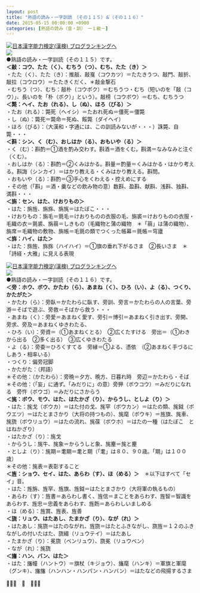 ```yaml
---
layout: post
title: "熟語の読み・一字訓読　（その１１５）＆（その１１６）"
date: 2015-05-15 00:00:00 +0900
categories: [熟語の読み（音・訓）　ー１級－]
---
```


[![](/syuusyuu9701/assets/images/熟語の読み・一字訓読-（その１１５）＆（その１１６）-br_c_3028_1.gif)](http://blog.with2.net/link.php?1659096:3028 "日本漢字能力検定(漢検) ブログランキングへ")[日本漢字能力検定(漢検) ブログランキングへ](http://blog.with2.net/link.php?1659096:3028)  
![](/syuusyuu9701/assets/images/熟語の読み・一字訓読-（その１１５）＆（その１１６）-b7d2a60b5e8cd16107849f8d81631aca.jpg)  
●熟語の読み・一字訓読（その１１５）です。  
**＜敲：コウ、たた（く）、むちう（つ）、むち、たた（き）＞**  
・たた（く）、たた（き）：推敲、敲戛（コウカツ）＝たたきうつ、敲門、敲折、敲拉（コウロウ）＝たたきくだく、＊敲金撃石  
・むちう（つ）、むち：敲朴（コウボク）＝むちうつ・むち（短いのを「敲（コウ）」、長いのを「朴（ボク）」という）。敲榜（コウボウ）＝むち、むちうつ  
**＜斃：ヘイ、たお（れる）、し（ぬ）、ほろ（びる）＞**  
・たお（れる）：斃死（ヘイシ）＝たおれ死ぬ＝僵死＝僵斃  
・し（ぬ）：斃死＝斃命＝死ぬ、餒斃（ダイヘイ）  
・ほろ（びる）：（大漢和・字通には、この訓読みないが・・・）誅斃、自斃・・・  
**＜斟：シン、く（む）、おしはか（る）、おもいや（る）＞**  
・く（む）：斟酌＝①酒を酌み交わす。斟酒＝酒をくむ。斟満＝なみなみと注ぐ（くむ）。  
・おしはか（る）：斟酌＝②くみはかる。斟量＝酌量＝くみはかる・はかり考える。斟誨（シンカイ）＝はかり教える・くみはかり教える。斟問。  
・おもいや（る）：斟酌＝③手心をくわえる・控えめにする  
・その他（「斟」＝酒・羹などの飲み物の意）数斟、盈斟、献斟、浅斟、独斟、満斟・・・  
**＜旃：セン、はた、けおりもの＞**  
・はた：旃旌、旃旆、旃旄＝はたぼこ・・・  
・けおりもの：旃毛＝氈毛＝けおりものの衣服の毛、旃裘＝けおりものの衣服・毛織の衣＝氈裘、旃蒻＝しきもの（毛織物と蒲の織物　＊「蒻」は蒲の織物）、旃席＝毛織物の敷物、旃帳＝毛氈の類でつくった帳幕＝氈帳＝穹廬  
**＜旆：ハイ、はた＞**  
・はた：旆旌、旆旆（ハイハイ）＝①旗の垂れ下がるさま　②長いさま　＊「詩経・大雅」に見える表現  
  
[![](/syuusyuu9701/assets/images/熟語の読み・一字訓読-（その１１５）＆（その１１６）-br_c_3028_1.gif)](http://blog.with2.net/link.php?1659096:3028 "日本漢字能力検定(漢検) ブログランキングへ")[日本漢字能力検定(漢検) ブログランキングへ](http://blog.with2.net/link.php?1659096:3028)  
![](/syuusyuu9701/assets/images/熟語の読み・一字訓読-（その１１５）＆（その１１６）-46b553d3617852a12ef12e9d0139a93e.png)  
●熟語の読み・一字訓読（その１１６）です。  
**＜旁：ホウ、ボウ、かたわ（ら）、あまね（く）、ひろ（い）、よ（る）、つくり、かたがた＞**  
・かたわ（ら）：旁臥＝かたわらに臥す、旁訓、旁言＝かたわらの人の言葉、旁游＝そばで遊ぶ、旁救＝そばから救う・・・  
・あまね（く）：旁愛＝あまねく愛す、旁引＝博引＝あまねく引き出す、旁開、旁求、旁及＝あまねくゆきわたる、  
・ひろ（い）：旁資＝（①あまねくとる）　②広くたすける　旁出＝（①わきから出る　②多く出る）　③広くゆきわたる  
・よ（る）：旁委＝ひろくすてる　旁縁＝①よる、憑依　（②あまねく手づるにしあう・相率いる）  
・つくり：偏旁冠脚  
・かたがた：（邦語）  
＊その他：（かたわら）：旁晩＝夕方、晩方、日暮れ時　旁辺＝かたわら・そば  
＊その他：（「妄」に通ず。「みだりに」の意）旁狎（ボウコウ）＝みだりになれる　旁忤（ボウゴ）＝みだりにさからう  
**＜旄：ボウ、モウ、はた、はたかざ（り）、からうし、としよ（り）＞**  
・はた：旄戈（ボウカ）＝はた付の戈、旄罕（ボウカン）＝はたの類、旄鉞（ボウエツ）＝はたとまさかり（大将の持つもの）、旄麾（ボウキ）＝旌旗、旄車、旄旒（ボウリュウ）＝はたの流れ、旄葆（ボウホ）＝はたの一種（はたぼこ　と　はねかざり）  
・はたかざ（り）：旄戈  
・からうし：旄牛、旄象＝からうしと象、旄麈＝旄と麈  
・としよ（り）：旄期＝耄期＝耄と期（「耄」は８０、９０歳。「期」は１００歳）  
＊その他：旄表＝表彰すること  
**＜旌：ショウ、セイ、はた、あらわ（す）、ほ（める）＞**　＊以下はすべて「セイ」音。  
・はた：旌旃、旌罕、旌旗、旌鉞＝はたとまさかり（大将軍の執るもの）  
・あらわ（す）：旌書＝あらわし書く、旌信＝まことをあらわす、旌智＝智識をあらわす、旌忠＝忠義をあらわす、旌飭＝あらわしいましめる  
・ほ（める）：旌賞、旌表、旌善  
**＜旒：リュウ、はたあし、たまかざ（り）、なが（れ）＞**  
・はたあし：旄旒＝はたのながれ、旌旒＝はたとふきながし、旒旌＝１２のふきながしの付いたはた、旒綴（リュウテイ）＝はたあし  
・たまかざ（り）：冕旒（ベンリュウ）、旒冕（リュウベン）  
・なが（れ）：旄旒  
**＜旛：ハン、バン、はた＞**  
・はた：旛幢（ハントウ）＝旗杖（キジョウ）、旛麾（ハンキ）＝軍旗と軍麾（グンキ）、旛旛（ハンハン・ハンパン・ハンバン）＝はたなどの飛揚するさま  
  
👋👋👋　🐑　👋👋👋  
  